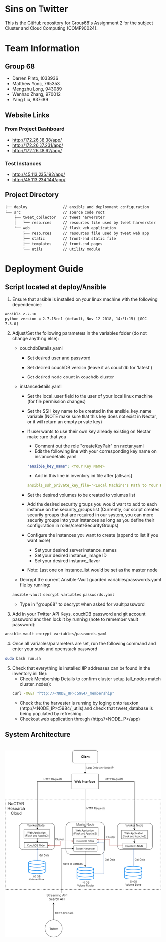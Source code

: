 # Sins on Twitter

This is the GitHub repository for Group68's Assignment 2 for the subject Cluster and Cloud Computing (COMP90024). 

# Team Information
## Group 68  
* Darren Pinto, 1033936  
* Matthew Yong, 765353  
* Mengzhu Long, 943089  
* Wenhao Zhang, 970012  
* Yang Liu, 837689  

## Website Links

### From Project Dashboard
- http://172.26.38.38/app/ 
- http://172.26.37.231/app/
- http://172.26.38.62/app/
### Test Instances
- http://45.113.235.192/app/
- http://45.113.234.144/app/

## Project Directory
```bash
├── deploy                // ansible and deployment configuration
└── src                   // source code root
    ├── tweet_collector   // tweet harverster
    │   └── resources     // resources file used by tweet harverster
    └── web               // flask web application
        ├── resources     // resources file used by tweet web app
        ├── static        // front-end static file
        ├── templates     // front-end pages
        └── utils         // utility module


```

# Deployment Guide 
## Script located at deploy/Ansible

1. Ensure that ansible is installed on your linux machine with the following dependencies:
```
ansible 2.7.10
python version = 2.7.15rc1 (default, Nov 12 2018, 14:31:15) [GCC 7.3.0]
```

2. Adjust/Set the following parameters in the variables folder (do not change anything else):

	- couchdbDetails.yaml
	
		- Set desired user and password
		
		- Set desired couchDB version (leave it as couchdb for 'latest')
		
		- Set desired node count in couchdb cluster
		
	- instancedetails.yaml
	
		- Set the local_user field to the user of your local linux machine (for file permission changes)

		- Set the SSH key name to be created in the ansible_key_name variable
		(NOTE make sure that this key does not exist in Nectar, or it will return an empty private key)

		- If user wants to use their own key already existing on Nectar make sure that you
			* Comment out the role "createKeyPair" on nectar.yaml
			* Edit the following line with your corresponding key name on instancedetails.yaml 
			```yaml
			"ansible_key_name": <Your Key Name>
			``` 
			* Add in this line in inventory.ini file after [all:vars]
			```yaml
			ansible_ssh_private_key_file='<Local Machine's Path to Your Private Key>'
			``` 
		- Set the desired volumes to be created to volumes list

		- Add the desired security groups you would want to add to each instance on the security_groups list
		(Currently, our script creates security groups that are required in our system, you can more security groups into your instances as long as you define their configuration in roles/createSecurityGroups)

		- Configure the instances you want to create (append to list if you want more)
			* Set your desired server instance_names
			* Set your desired instance_image ID
			* Set your desired instance_flavor

		- Note: Last one on instance_list would be set as the master node 

	- Decrypt the current Ansible-Vault guarded variables/passwords.yaml file by running:

	```bash
	ansible-vault decrypt variables passwords.yaml
	```
	- Type in "group68" to decrypt when asked for vault password

3. Add in your Twitter API Keys, couchDB password and git account password and then lock it by running (note to remember vault password):

```bash
ansible-vault encrypt variables/passwords.yaml
``` 

4. Once all variables/parameters are set, run the following command and enter your sudo and openstack password
 ```bash
 sudo bash run.sh
 ``` 

5. Check that everything is installed (IP addresses can be found in the inventory.ini file):
	* Check Membership Details to confirm cluster setup (all_nodes match cluster_nodes):
	```bash
	curl -XGET "http://<NODE_UP>:5984/_membership"
	```
	* Check that the harvester is running by loging onto fauxton (http://<NODE_IP>:5984/_utils) and check that tweet_database is being populated by refreshing.
	* Checkout web application through (http://<NODE_IP>/app)

## System Architecture
# ![alt text](deploy/images/systemarchitecture.png)
